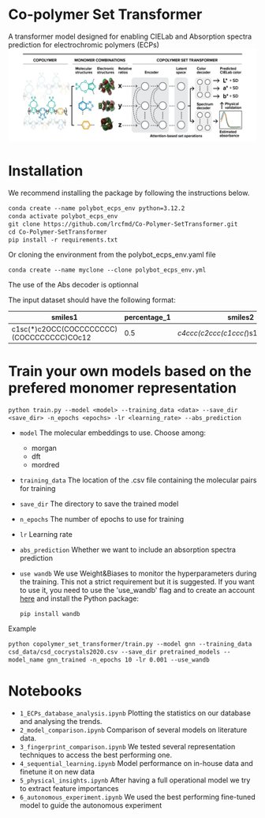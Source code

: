 # Co-polymer Set Transformer
A transformer model designed for enabling CIELab and Absorption spectra prediction for electrochromic polymers (ECPs)
<img src="toc.png" >


# Installation
We recommend installing the package by following the instructions below.
```
conda create --name polybot_ecps_env python=3.12.2
conda activate polybot_ecps_env
git clone https://github.com/lrcfmd/Co-Polymer-SetTransformer.git
cd Co-Polymer-SetTransformer
pip install -r requirements.txt
```

Or cloning the environment from the polybot_ecps_env.yaml file
```
conda create --name myclone --clone polybot_ecps_env.yml
```

The use of the Abs decoder is optionnal


The input dataset should have the following format:

smiles1 | percentage_1 | smiles2 |  percentage_2 | smiles3 | percentage_3 | L | a | b | wavelength | intensity 
--- | --- | --- | --- |--- |--- |--- |--- |--- |--- |--- 
c1sc(*)c2OCC(COCCCCCCCC)(COCCCCCCCC)COc12  | 0.5 | *c4ccc(c2ccc(c1ccc(*)s1)c3nsnc23)s4 | 0.3 | *c1ccc(*)c2nsnc12 | 0.2 | 80 | 60 | 30 | 350, 351,...,800 | 0.01,0.012,...,0.20 

# Train your own models based on the prefered monomer representation

    python train.py --model <model> --training_data <data> --save_dir <save_dir> -n_epochs <epochs> -lr <learning_rate> --abs_prediction

- `model` The molecular embeddings to use. Choose among:
    - morgan
    - dft
    - mordred
- `training_data` The location of the .csv file containing the molecular pairs for training
- `save_dir` The directory to save the trained model 
- `n_epochs` The number of epochs to use for training    
- `lr` Learning rate
- `abs_prediction` Whether we want to include an absorption spectra prediction
- `use wandb` We use Weight&Biases to monitor the hyperparameters during the training. This not a strict requirement but it is suggested. If you want to use it, you need to use the 'use_wandb' flag and to create an account [here](https://wandb.ai/) and install the Python package:

    ```  
    pip install wandb
    ```

Example

    python copolymer_set_transformer/train.py --model gnn --training_data csd_data/csd_cocrystals2020.csv --save_dir pretrained_models --model_name gnn_trained -n_epochs 10 -lr 0.001 --use_wandb



# Notebooks
- ```1_ECPs_database_analysis.ipynb``` Plotting the statistics on our database and analysing the trends.
- ```2_model_comparison.ipynb``` Comparison of several models on literature data.
- ```3_fingerprint_comparison.ipynb``` We tested several representation techniques to access the best performing one.
- ```4_sequential_learning.ipynb``` Model performance on in-house data and finetune it on new data
- ```5_physical_insights.ipynb``` After having a full operational model we try to extract feature importances
- ```6_autonomous_experiment.ipynb``` We used the best performing fine-tuned model to guide the autonomous experiment